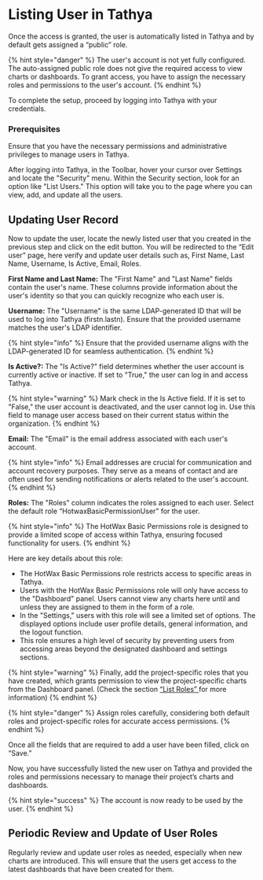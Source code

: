 # Listing User in Tathya

Once the access is granted, the user is automatically listed in Tathya and by default gets assigned a “public” role.

{% hint style="danger" %}
The user's account is not yet fully configured. The auto-assigned public role does not give the required access to view charts or dashboards. To grant access, you have to assign the necessary roles and permissions to the user's account.
{% endhint %}

To complete the setup, proceed by logging into Tathya with your credentials.

### Prerequisites

Ensure that you have the necessary permissions and administrative privileges to manage users in Tathya.

After logging into Tathya, in the Toolbar, hover your cursor over Settings and locate the "Security" menu. Within the Security section, look for an option like "List Users." This option will take you to the page where you can view, add, and update all the users.

## Updating User Record

Now to update the user, locate the newly listed user that you created in the previous step and click on the edit button. You will be redirected to the “Edit user” page, here verify and update user details such as, First Name, Last Name, Username, Is Active, Email, Roles.

**First Name and Last Name:** The "First Name" and "Last Name" fields contain the user's name. These columns provide information about the user's identity so that you can quickly recognize who each user is.

**Username:** The "Username" is the same LDAP-generated ID that will be used to log into Tathya (firstn.lastn). Ensure that the provided username matches the user's LDAP identifier.

{% hint style="info" %}
Ensure that the provided username aligns with the LDAP-generated ID for seamless authentication.
{% endhint %}

**Is Active?:** The "Is Active?" field determines whether the user account is currently active or inactive. If set to "True," the user can log in and access Tathya.

{% hint style="warning" %}
Mark check in the Is Active field. If it is set to "False," the user account is deactivated, and the user cannot log in. Use this field to manage user access based on their current status within the organization.
{% endhint %}

**Email:** The "Email" is the email address associated with each user's account.

{% hint style="info" %}
Email addresses are crucial for communication and account recovery purposes. They serve as a means of contact and are often used for sending notifications or alerts related to the user's account.
{% endhint %}

**Roles:** The "Roles" column indicates the roles assigned to each user. Select the default role “HotwaxBasicPermissionUser” for the user.

{% hint style="info" %}
The HotWax Basic Permissions role is designed to provide a limited scope of access within Tathya, ensuring focused functionality for users.
{% endhint %}

Here are key details about this role:

* The HotWax Basic Permissions role restricts access to specific areas in Tathya.
* Users with the HotWax Basic Permissions role will only have access to the "Dashboard" panel. Users cannot view any charts here until and unless they are assigned to them in the form of a role.
* In the "Settings," users with this role will see a limited set of options. The displayed options include user profile details, general information, and the logout function.
* This role ensures a high level of security by preventing users from accessing areas beyond the designated dashboard and settings sections.

{% hint style="warning" %}
Finally, add the project-specific roles that you have created, which grants permission to view the project-specific charts from the Dashboard panel. (Check the section [“List Roles” ](../creatingRoles/list\&ModifyRoles.md)for more information)
{% endhint %}

{% hint style="danger" %}
Assign roles carefully, considering both default roles and project-specific roles for accurate access permissions.
{% endhint %}

Once all the fields that are required to add a user have been filled, click on “Save.”

Now, you have successfully listed the new user on Tathya and provided the roles and permissions necessary to manage their project’s charts and dashboards.

{% hint style="success" %}
The account is now ready to be used by the user.
{% endhint %}

## Periodic Review and Update of User Roles

Regularly review and update user roles as needed, especially when new charts are introduced. This will ensure that the users get access to the latest dashboards that have been created for them.
